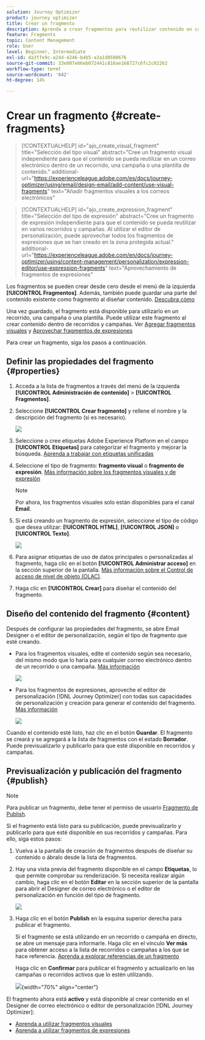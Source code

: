 ```yaml
---
solution: Journey Optimizer
product: journey optimizer
title: Crear un fragmento
description: Aprenda a crear fragmentos para reutilizar contenido en campañas y recorridos de Journey Optimizer
feature: Fragments
topic: Content Management
role: User
level: Beginner, Intermediate
exl-id: da3ffe9c-a244-4246-b4b5-a3a1d0508676
source-git-commit: 33e007e66eb072441c816ae168727c6fc2c82262
workflow-type: tm+mt
source-wordcount: '642'
ht-degree: 14%

---
```


# Crear un fragmento {#create-fragments}

>[!CONTEXTUALHELP]
>id="ajo_create_visual_fragment"
>title="Selección del tipo visual"
>abstract="Cree un fragmento visual independiente para que el contenido se pueda reutilizar en un correo electrónico dentro de un recorrido, una campaña o una plantilla de contenido."
>additional-url="https://experienceleague.adobe.com/es/docs/journey-optimizer/using/email/design-email/add-content/use-visual-fragments" text="Añadir fragmentos visuales a los correos electrónicos"

>[!CONTEXTUALHELP]
>id="ajo_create_expression_fragment"
>title="Selección del tipo de expresión"
>abstract="Cree un fragmento de expresión independiente para que el contenido se pueda reutilizar en varios recorridos y campañas. Al utilizar el editor de personalización, puede aprovechar todos los fragmentos de expresiones que se han creado en la zona protegida actual."
>additional-url="https://experienceleague.adobe.com/en/docs/journey-optimizer/using/content-management/personalization/expression-editor/use-expression-fragments" text="Aprovechamiento de fragmentos de expresiones"

Los fragmentos se pueden crear desde cero desde el menú de la izquierda **[!UICONTROL Fragmentos]**. Además, también puede guardar una parte del contenido existente como fragmento al diseñar contenido. [Descubra cómo](#save-as-fragment)

Una vez guardado, el fragmento está disponible para utilizarlo en un recorrido, una campaña o una plantilla. Puede utilizar este fragmento al crear contenido dentro de recorridos y campañas. Ver [Agregar fragmentos visuales](../email/use-visual-fragments.md) y [Aprovechar fragmentos de expresiones](../personalization/use-expression-fragments.md)

Para crear un fragmento, siga los pasos a continuación.

## Definir las propiedades del fragmento {#properties}

1. Acceda a la lista de fragmentos a través del menú de la izquierda **[!UICONTROL Administración de contenido]** > **[!UICONTROL Fragmentos]**.

1. Seleccione **[!UICONTROL Crear fragmento]** y rellene el nombre y la descripción del fragmento (si es necesario).

   ![](assets/fragment-details.png)

1. Seleccione o cree etiquetas Adobe Experience Platform en el campo **[!UICONTROL Etiquetas]** para categorizar el fragmento y mejorar la búsqueda. [Aprenda a trabajar con etiquetas unificadas](../start/search-filter-categorize.md#tags)

1. Seleccione el tipo de fragmento: **fragmento visual** o **fragmento de expresión**. [Más información sobre los fragmentos visuales y de expresión](../content-management/fragments.md#visual-expression)

   >[!NOTE]
   >
   >Por ahora, los fragmentos visuales solo están disponibles para el canal **Email**.

1. Si está creando un fragmento de expresión, seleccione el tipo de código que desea utilizar: **[!UICONTROL HTML]**, **[!UICONTROL JSON]** o **[!UICONTROL Texto]**.

   ![](assets/fragment-expression-type.png)

1. Para asignar etiquetas de uso de datos principales o personalizadas al fragmento, haga clic en el botón **[!UICONTROL Administrar acceso]** en la sección superior de la pantalla. [Más información sobre el Control de acceso de nivel de objeto (OLAC)](../administration/object-based-access.md).

1. Haga clic en **[!UICONTROL Crear]** para diseñar el contenido del fragmento.

## Diseño del contenido del fragmento {#content}

Después de configurar las propiedades del fragmento, se abre Email Designer o el editor de personalización, según el tipo de fragmento que esté creando.

* Para los fragmentos visuales, edite el contenido según sea necesario, del mismo modo que lo haría para cualquier correo electrónico dentro de un recorrido o una campaña. [Más información](../email/get-started-email-design.md)

  ![](assets/fragment-designer.png)

* Para los fragmentos de expresiones, aproveche el editor de personalización [!DNL Journey Optimizer] con todas sus capacidades de personalización y creación para generar el contenido del fragmento. [Más información](../personalization/personalization-build-expressions.md)

  ![](assets/fragment-expression-editor.png)

Cuando el contenido esté listo, haz clic en el botón **Guardar**. El fragmento se creará y se agregará a la lista de fragmentos con el estado **Borrador**. Puede previsualizarlo y publicarlo para que esté disponible en recorridos y campañas.

## Previsualización y publicación del fragmento {#publish}

>[!NOTE]
>
>Para publicar un fragmento, debe tener el permiso de usuario [Fragmento de Publish](../administration/ootb-product-profiles.md#content-library-manager).

Si el fragmento está listo para su publicación, puede previsualizarlo y publicarlo para que esté disponible en sus recorridos y campañas. Para ello, siga estos pasos:

1. Vuelva a la pantalla de creación de fragmentos después de diseñar su contenido o ábralo desde la lista de fragmentos.

1. Hay una vista previa del fragmento disponible en el campo **Etiquetas**, lo que permite comprobar su renderización. Si necesita realizar algún cambio, haga clic en el botón **Editar** en la sección superior de la pantalla para abrir el Designer de correo electrónico o el editor de personalización en función del tipo de fragmento.

   ![](assets/fragment-preview.png)

1. Haga clic en el botón **Publish** en la esquina superior derecha para publicar el fragmento.

   Si el fragmento se está utilizando en un recorrido o campaña en directo, se abre un mensaje para informarle. Haga clic en el vínculo **Ver más** para obtener acceso a la lista de recorridos o campañas a los que se hace referencia. [Aprenda a explorar referencias de un fragmento](../content-management/manage-fragments.md#explore-references)

   Haga clic en **Confirmar** para publicar el fragmento y actualizarlo en las campañas o recorridos activos que lo estén utilizando.

   ![](assets/fragment-publish.png){width="70%" align="center"}

El fragmento ahora está **activo** y está disponible al crear contenido en el Designer de correo electrónico o editor de personalización [!DNL Journey Optimizer]:

* [Aprenda a utilizar fragmentos visuales](../email/use-visual-fragments.md)
* [Aprenda a utilizar fragmentos de expresiones](../personalization/use-expression-fragments.md)
